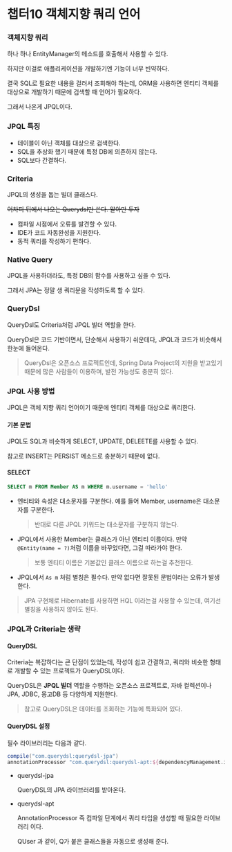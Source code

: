 # 챕터10 객체지향 쿼리 언어

### 객체지향 쿼리

하나 하나 EntityManager의 메소드를 호출해서 사용할 수 있다.

하지만 이걸로 애플리케이션을 개발하기엔 기능이 너무 빈약하다.



결국 SQL로 필요한 내용을 걸러서 조회해야 하는데, ORM을 사용하면 엔티티 객체를 대상으로 개발하기 때문에 검색할 때 언어가 필요하다.

그래서 나온게 JPQL이다.



### JPQL 특징

- 테이블이 아닌 객체를 대상으로 검색한다.
- SQL을 추상화 했기 때문에 특정 DB에 의존하지 않는다.
- SQL보다 간결하다.

### Criteria

JPQL의 생성을 돕는 빌더 클래스다.

~~어차피 뒤에서 나오는 Querydsl만 쓴다. 알아만 두자~~

- 컴파일 시점에서 오류를 발견할 수 있다.
- IDE가 코드 자동완성을 지원한다.
- 동적 쿼리를 작성하기 편하다.

### Native Query

JPQL을 사용하더라도, 특정 DB의 함수를 사용하고 싶을 수 있다.

그래서 JPA는 정말 생 쿼리문을 작성하도록 할 수 있다.

### QueryDsl

QueryDsl도 Criteria처럼 JPQL 빌더 역할을 한다.

QueryDsl은 코드 기반이면서, 단순해서 사용하기 쉬운데다, JPQL과 코드가 비슷해서 한눈에 들어온다.

> QueryDsl은 오픈소스 프로젝트인데, Spring Data Project의 지원을 받고있기 때문에 많은 사람들이 이용하며, 발전 가능성도 충분히 있다.

### JPQL 사용 방법

JPQL은 객체 지향 쿼리 언어이기 때문에 엔티티 객체를 대상으로 쿼리한다.

#### 기본 문법

JPQL도 SQL과 비슷하게 SELECT, UPDATE, DELEETE를 사용할 수 있다.

참고로 INSERT는 PERSIST 메소드로 충분하기 때문에 없다.



#### SELECT

``` sql
SELECT m FROM Member AS m WHERE m.username = 'hello'
```

- 엔티티와 속성은 대소문자를 구분한다. 예를 들어 Member, username은 대소문자를 구분한다.

  > 반대로 다른 JPQL 키워드는 대소문자를 구분하지 않는다.

- JPQL에서 사용한 Member는 클래스가 아닌 엔티티 이름이다. 만약 `@Entity(name = ?)`처럼 이름을 바꾸었다면, 그걸 따라가야 한다.

  > 보통 엔티티 이름은 기본값인 클래스 이름으로 하는걸 추천한다.

- JPQL에서 `As m` 처럼 별칭은 필수다. 만약 없다면 잘못된 문법이라는 오류가 발생한다.

> JPA 구현체로 Hibernate를 사용하면 HQL 이라는걸 사용할 수 있는데, 여기선 별칭을 사용하지 않아도 된다.





### JPQL과 Criteria는 생략

#### QueryDSL

Criteria는 복잡하다는 큰 단점이 있었는데, 작성이 쉽고 간결하고, 쿼리와 비슷한 형태로 개발할 수 있는 프로젝트가 QueryDSL이다.

QueryDSL은 **JPQL 빌더** 역할을 수행하는 오픈소스 프로젝트로, 자바 컬렉션이나 JPA, JDBC, 몽고DB 등 다양하게 지원한다.

> 참고로 QueryDSL은 데이터를 조회하는 기능에 특화되어 있다.



#### QueryDSL 설정

필수 라이브러리는 다음과 같다.

``` groovy
compile("com.querydsl:querydsl-jpa")
annotationProcessor "com.querydsl:querydsl-apt:${dependencyManagement.importedProperties['querydsl.version']}:jpa"
```

- querydsl-jpa

  QueryDSL의 JPA 라이브러리를 받아온다.

- querydsl-apt

  AnnotationProcessor 즉 컴파일 단계에서 쿼리 타입을 생성할 때 필요한 라이브러리 이다.

  QUser 과 같이, Q가 붙은 클래스들을 자동으로 생성해 준다.

